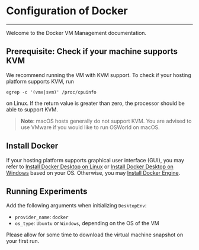 # Configuration of Docker

---

Welcome to the Docker VM Management documentation.

## Prerequisite: Check if your machine supports KVM

We recommend running the VM with KVM support. To check if your hosting platform supports KVM, run

```
egrep -c '(vmx|svm)' /proc/cpuinfo
```

on Linux. If the return value is greater than zero, the processor should be able to support KVM.

> **Note**: macOS hosts generally do not support KVM. You are advised to use VMware if you would like to run OSWorld on macOS.

## Install Docker

If your hosting platform supports graphical user interface (GUI), you may refer to [Install Docker Desktop on Linux](https://docs.docker.com/desktop/install/linux/) or [Install Docker Desktop on Windows](https://docs.docker.com/desktop/install/windows-install/) based on your OS.  Otherwise, you may [Install Docker Engine](https://docs.docker.com/engine/install/).

## Running Experiments

Add the following arguments when initializing `DesktopEnv`: 
- `provider_name`: `docker`
- `os_type`: `Ubuntu` or `Windows`, depending on the OS of the VM

Please allow for some time to download the virtual machine snapshot on your first run.
